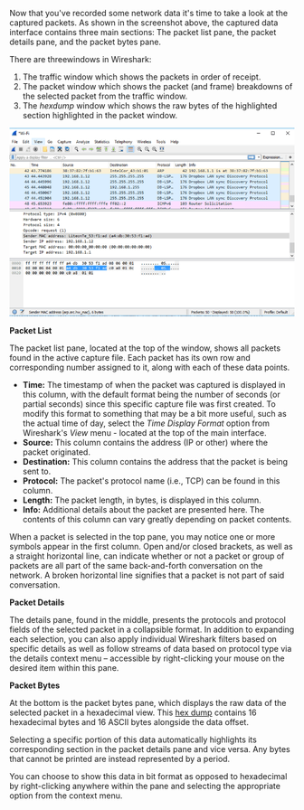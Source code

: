 Now that you've recorded some network data it's time to take a look at the captured packets. As shown in the screenshot above, the captured data interface contains three main sections: The packet list pane, the packet details pane, and the packet bytes pane.

There are threewindows in Wireshark:

1.  The traffic window which shows the packets in order of receipt.
2.  The packet window which shows the packet \(and frame\) breakdowns of the selected packet from the traffic window.
3.  The _hexdump_ window which shows the raw bytes of the highlighted section highlighted in the packet window.

![](/assets/wireshark-captured-data-panes-59512e265f9b58f0fc7b1f17.png)

**Packet List**

The packet list pane, located at the top of the window, shows all packets found in the active capture file. Each packet has its own row and corresponding number assigned to it, along with each of these data points.

* **Time:**
   The timestamp of when the packet was captured is displayed in this column, with the default format being the number of seconds \(or partial seconds\) since this specific capture file was first created. To modify this format to something that may be a bit more useful, such as the actual time of day, select the _Time Display Format_ option from Wireshark's _View_ menu - located at the top of the main interface.
* **Source:**
   This column contains the address \(IP or other\) where the packet originated.
* **Destination:**
   This column contains the address that the packet is being sent to.
* **Protocol:**
   The packet's protocol name \(i.e., TCP\) can be found in this column.
* **Length:**
   The packet length, in bytes, is displayed in this column.
* **Info:**
   Additional details about the packet are presented here. The contents of this column can vary greatly depending on packet contents.

When a packet is selected in the top pane, you may notice one or more symbols appear in the first column. Open and/or closed brackets, as well as a straight horizontal line, can indicate whether or not a packet or group of packets are all part of the same back-and-forth conversation on the network. A broken horizontal line signifies that a packet is not part of said conversation.

**Packet Details**

The details pane, found in the middle, presents the protocols and protocol fields of the selected packet in a collapsible format. In addition to expanding each selection, you can also apply individual Wireshark filters based on specific details as well as follow streams of data based on protocol type via the details context menu – accessible by right-clicking your mouse on the desired item within this pane.

**Packet Bytes**

At the bottom is the packet bytes pane, which displays the raw data of the selected packet in a hexadecimal view. This [hex dump](https://www.lifewire.com/xxd-linux-command-unix-command-4097149) contains 16 hexadecimal bytes and 16 ASCII bytes alongside the data offset.

Selecting a specific portion of this data automatically highlights its corresponding section in the packet details pane and vice versa. Any bytes that cannot be printed are instead represented by a period.

You can choose to show this data in bit format as opposed to hexadecimal by right-clicking anywhere within the pane and selecting the appropriate option from the context menu.


